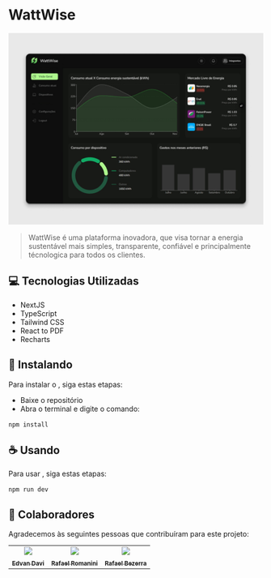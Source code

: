 # WattWise

<img src="/public/assets/images/projectPreview.jpg" alt="Preview Image">

> WattWise é uma plataforma inovadora, que visa tornar a energia sustentável mais simples, transparente, confiável e principalmente técnologica para todos os clientes.

## 💻 Tecnologias Utilizadas

- NextJS 
- TypeScript
- Tailwind CSS
- React to PDF
- Recharts

## 🚀 Instalando <wattwise>

Para instalar o <wattwise>, siga estas etapas:

- Baixe o repositório
- Abra o terminal e digite o comando:

```
npm install
```

## ☕ Usando <wattwise>

Para usar <wattwise>, siga estas etapas:

```
npm run dev
```

## 🤝 Colaboradores

Agradecemos às seguintes pessoas que contribuíram para este projeto:

<table>
  <tr>
    <td align="center">
      <a href="https://github.com/edvxndxvi">
        <img src="https://avatars.githubusercontent.com/u/109118071?v=4" width="100px;"/><br>
        <sub>
          <b>Edvan Davi</b>
        </sub>
      </a>
    </td>
    <td align="center">
      <a href="https://github.com/rafaelromanini">
        <img src="https://avatars.githubusercontent.com/u/162237423?v=4" width="100px;"/><br>
        <sub>
          <b>Rafael Romanini</b>
        </sub>
      </a>
    </td>
    <td align="center">
      <a href="https://github.com/Rafazls">
        <img src="https://avatars.githubusercontent.com/u/88746416?v=4" width="100px;"/><br>
        <sub>
          <b>Rafael Bezerra</b>
        </sub>
      </a>
    </td>
  </tr>
</table>
